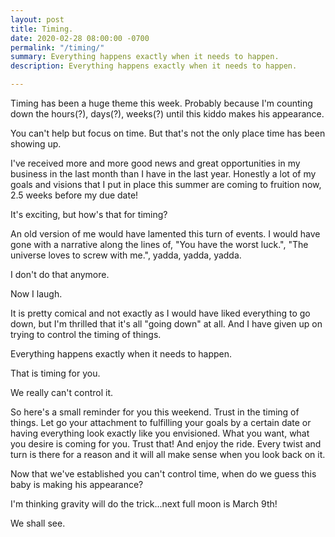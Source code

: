 ```yaml
---
layout: post
title: Timing.
date: 2020-02-28 08:00:00 -0700
permalink: "/timing/"
summary: Everything happens exactly when it needs to happen.
description: Everything happens exactly when it needs to happen.

---
```

Timing has been a huge theme this week. Probably because I'm counting down the hours(?), days(?), weeks(?) until this kiddo makes his appearance.

You can't help but focus on time. But that's not the only place time has been showing up.

I've received more and more good news and great opportunities in my business in the last month than I have in the last year. Honestly a lot of my goals and visions that I put in place this summer are coming to fruition now, 2.5 weeks before my due date!

It's exciting, but how's that for timing?

An old version of me would have lamented this turn of events. I would have gone with a narrative along the lines of, "You have the worst luck.", "The universe loves to screw with me.", yadda, yadda, yadda.

I don't do that anymore.

Now I laugh.

It is pretty comical and not exactly as I would have liked everything to go down, but I'm thrilled that it's all "going down" at all. And I have given up on trying to control the timing of things.

Everything happens exactly when it needs to happen.

That is timing for you.

We really can't control it.

So here's a small reminder for you this weekend. Trust in the timing of things. Let go your attachment to fulfilling your goals by a certain date or having everything look exactly like you envisioned. What you want, what you desire is coming for you. Trust that! And enjoy the ride. Every twist and turn is there for a reason and it will all make sense when you look back on it.

Now that we've established you can't control time, when do we guess this baby is making his appearance?

I'm thinking gravity will do the trick...next full moon is March 9th!

We shall see.